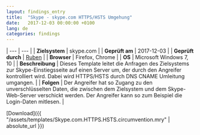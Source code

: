 ```yaml
---
layout: findings_entry
title:  "Skype - skype.com HTTPS/HSTS Umgehung"
date:   2017-12-03 00:00:00 +0100
lang: de
categories: findings
---
```


| --- | --- |
| **Zielsystem** | skype.com |
| **Geprüft am** | 2017-12-03 |
| **Geprüft durch** | [Ruben](https://twitter.com/rubenunteregger) |
| **Browser** | Firefox, Chrome |
| **OS** | Microsoft Windows 7, 10 |
| **Beschreibung** | Dieses Template leitet die Anfragen des Zielsystems zur Skype-Einstiegsseite auf einen Server um, der durch den Angreifer kontrolliert wird. Dabei wird HTTPS/HSTS durch DNS CNAME Umleitung umgangen. |
| **Folgen** | Der Angreifer hat so Zugang zu den unverschlüsselten Daten, die zwischen dem Zielsystem und dem Skype-Web-Server verschickt werden. Der Angreifer kann so zum Beispiel die Login-Daten mitlesen. |
  
  
[Download]({{ "/assets/templates/Skype.com.HTTPS.HSTS.circumvention.mry" | absolute_url }})
